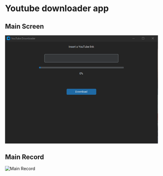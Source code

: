 # Youtube downloader app

## Main Screen
![Main Screen](./preview/screen.png)

## Main Record
![Main Record](./preview/preview.gif)
